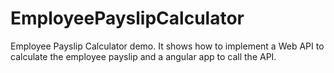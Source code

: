 # EmployeePayslipCalculator
Employee Payslip Calculator demo. It shows how to implement a Web API to calculate the employee payslip and a angular app to call the API.

